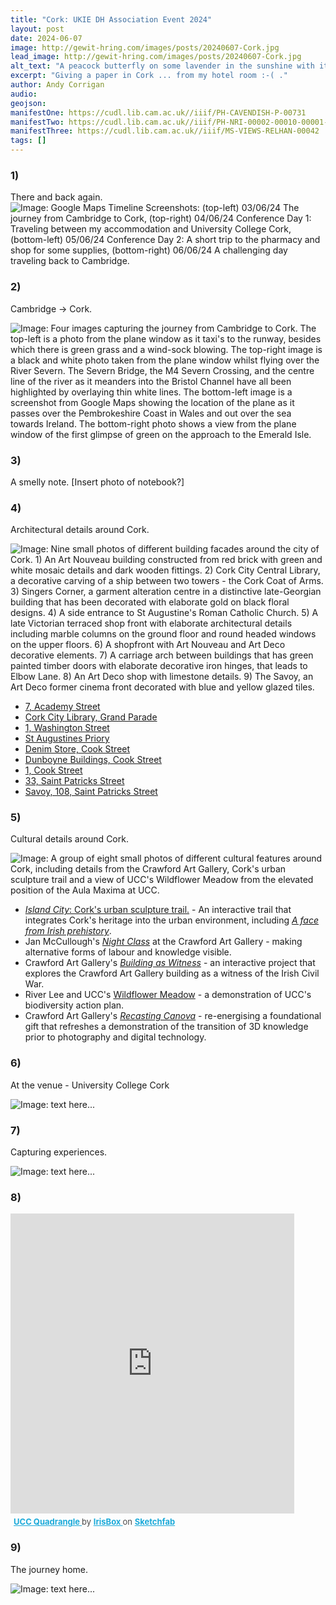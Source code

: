 ```yaml
---
title: "Cork: UKIE DH Association Event 2024"
layout: post
date: 2024-06-07
image: http://gewit-hring.com/images/posts/20240607-Cork.jpg
lead_image: http://gewit-hring.com/images/posts/20240607-Cork.jpg
alt_text: "A peacock butterfly on some lavender in the sunshine with its wings slightly ajar "
excerpt: "Giving a paper in Cork ... from my hotel room :-( ."
author: Andy Corrigan
audio:
geojson: 
manifestOne: https://cudl.lib.cam.ac.uk//iiif/PH-CAVENDISH-P-00731 
manifestTwo: https://cudl.lib.cam.ac.uk//iiif/PH-NRI-00002-00010-00001-00001-00008-00004
manifestThree: https://cudl.lib.cam.ac.uk//iiif/MS-VIEWS-RELHAN-00042
tags: []
---
```

### 1) 
There and back again.
![Image: Google Maps Timeline Screenshots: (top-left) 03/06/24 The journey from Cambridge to Cork, (top-right) 04/06/24 Conference Day 1: Traveling between my accommodation and University College Cork, (bottom-left) 05/06/24 Conference Day 2: A short trip to the pharmacy and shop for some supplies, (bottom-right) 06/06/24 A challenging day traveling back to Cambridge.]({{site.url}}/images/posts/202406-CORK/Camb-Cork.jpg)

### 2) 
Cambridge -> Cork.

![Image: Four images capturing the journey from Cambridge to Cork. The top-left is a photo from the plane window as it taxi's to the runway, besides which there is green grass and a wind-sock blowing. The top-right image is a black and white photo taken from the plane window whilst flying over the River Severn. The Severn Bridge, the M4 Severn Crossing, and the centre line of the river as it meanders into the Bristol Channel have all been highlighted by overlaying thin white lines. The bottom-left image is a screenshot from Google Maps showing the location of the plane as it passes over the Pembrokeshire Coast in Wales and out over the sea towards Ireland. The bottom-right photo shows a view from the plane window of the first glimpse of green on the approach to the Emerald Isle.]({{site.url}}/images/posts/202406-CORK/CORK-01.jpg)

### 3)
A smelly note. 
[Insert photo of notebook?]

### 4)
Architectural details around Cork.

![Image: Nine small photos of different building facades around the city of Cork. 1) An Art Nouveau building constructed from red brick with green and white mosaic details and dark wooden fittings. 2) Cork City Central Library, a decorative carving of a ship between two towers - the Cork Coat of Arms. 3) Singers Corner, a garment alteration centre in a distinctive late-Georgian building that has been decorated with elaborate gold on black floral designs. 4) A side entrance to St Augustine's Roman Catholic Church. 5) A late Victorian terraced shop front with elaborate architectural details including marble columns on the ground floor and round headed windows on the upper floors. 6) A shopfront with Art Nouveau and Art Deco decorative elements. 7) A carriage arch between buildings that has green painted timber doors with elaborate decorative iron hinges, that leads to Elbow Lane. 8) An Art Deco shop with limestone details. 9) The Savoy, an Art Deco former cinema front decorated with blue and yellow glazed tiles.]({{site.url}}/images/posts/202406-CORK/CORK-02.jpg)

- [7, Academy Street](https://www.buildingsofireland.ie/buildings-search/building/20512832/the-irish-examiner-7-academy-street-cork-city-cork-city-cork)
- [Cork City Library, Grand Parade](https://www.buildingsofireland.ie/buildings-search/building/20514104/cork-city-library-grand-parade-cork-city-cork-city-cork)
- [1, Washington Street](https://www.buildingsofireland.ie/buildings-search/building/20514027/1-washington-street-cork-city-cork-city-cork)
- [St Augustines Priory](https://www.buildingsofireland.ie/buildings-search/building/20514045/st-augustines-priory-washington-street-cork-city-cork-city-cork)
- [Denim Store, Cook Street](https://www.buildingsofireland.ie/buildings-search/building/20515133/denim-store-cook-street-cork-city-cork-city-cork)
- [Dunboyne Buildings, Cook Street](https://www.buildingsofireland.ie/buildings-search/building/20515134/dunboyne-buildings-cook-street-cork-city-cork-city-cork)
- [1, Cook Street](https://www.buildingsofireland.ie/buildings-search/building/20513085/1-cook-street-cork-city-cork-cork)
- [33, Saint Patricks Street](https://www.buildingsofireland.ie/buildings-search/building/20513083/33-saint-patricks-street-cork-city-cork-cork)
- [Savoy, 108, Saint Patricks Street](https://www.buildingsofireland.ie/buildings-search/building/20512849/savoy-108-saint-patricks-street-cork-city-cork-cork)

### 5)
Cultural details around Cork.

![Image: A group of eight small photos of different cultural features around Cork, including details from the Crawford Art Gallery, Cork's urban sculpture trail and a view of UCC's Wildflower Meadow from the elevated position of the Aula Maxima at UCC.]({{site.url}}/images/posts/202406-CORK/CORK-03.jpg)

- [*Island City*: Cork's urban sculpture trail.](https://www.islandcitycork.ie/) - An interactive trail that integrates Cork's heritage into the urban environment, including [*A face from Irish prehistory*](https://storymaps.arcgis.com/stories/67c165a6cd694528887a4f9b2edf6f60). 
- Jan McCullough's [*Night Class*](https://www.janmccullough.co.uk/night-class) at the Crawford Art Gallery - making alternative forms of labour and knowledge visible.  
- Crawford Art Gallery's [*Building as Witness*](https://crawfordartgallery.ie/building-as-witness-about/) - an interactive project that explores the Crawford Art Gallery building as a witness of the Irish Civil War.
- River Lee and UCC's [Wildflower Meadow](https://www.ucc.ie/en/greencampus/news/2023/ucc-mini-bio-blitz--the-wildflower-meadow.html) - a demonstration of UCC's biodiversity action plan.
- Crawford Art Gallery's [*Recasting Canova*](https://crawfordartgallery.ie/recasting-canova-2/) - re-energising a foundational gift that refreshes a demonstration of the transition of 3D knowledge prior to photography and digital technology. 

### 6)
At the venue - University College Cork

![Image: text here...]({{site.url}}/images/posts/202406-CORK/CORK-04.jpg)

### 7)
Capturing experiences.

![Image: text here...]({{site.url}}/images/posts/202406-CORK/CORK-05.jpg)

### 8)

<div class="sketchfab-embed-wrapper"> <iframe title="UCC Quadrangle" frameborder="0" allowfullscreen mozallowfullscreen="true" webkitallowfullscreen="true" allow="autoplay; fullscreen; xr-spatial-tracking" xr-spatial-tracking execution-while-out-of-viewport execution-while-not-rendered web-share align="center" width="90%" height="480" src="https://sketchfab.com/models/01b8313c9db24266b5a1e3431d396a5d/embed?annotations_visible=1"> </iframe> <p style="font-size: 13px; font-weight: normal; margin: 5px; color: #4A4A4A;"> <a href="https://sketchfab.com/3d-models/ucc-quadrangle-01b8313c9db24266b5a1e3431d396a5d?utm_medium=embed&utm_campaign=share-popup&utm_content=01b8313c9db24266b5a1e3431d396a5d" target="_blank" rel="nofollow" style="font-weight: bold; color: #1CAAD9;"> UCC Quadrangle </a> by <a href="https://sketchfab.com/IrisBox?utm_medium=embed&utm_campaign=share-popup&utm_content=01b8313c9db24266b5a1e3431d396a5d" target="_blank" rel="nofollow" style="font-weight: bold; color: #1CAAD9;"> IrisBox </a> on <a href="https://sketchfab.com?utm_medium=embed&utm_campaign=share-popup&utm_content=01b8313c9db24266b5a1e3431d396a5d" target="_blank" rel="nofollow" style="font-weight: bold; color: #1CAAD9;">Sketchfab</a></p></div>

### 9)
The journey home. 

![Image: text here...]({{site.url}}/images/posts/202406-CORK/CORK-06.jpg)

